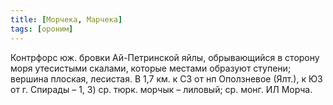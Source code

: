 ```yaml
---
title: [Морчека, Марчека]
tags: [ороним]
---
```


Контрфорс юж. бровки Ай-Петринской яйлы, обрывающийся в сторону моря утесистыми
скалами, которые местами образуют ступени; вершина плоская, лесистая. В 1,7 км.
к СЗ от нп Оползневое (Ялт.), к ЮЗ от г. Спирады – 1, 3) ср. тюрк. морчык –
лиловый; ср. монг. ИЛ Морча.
